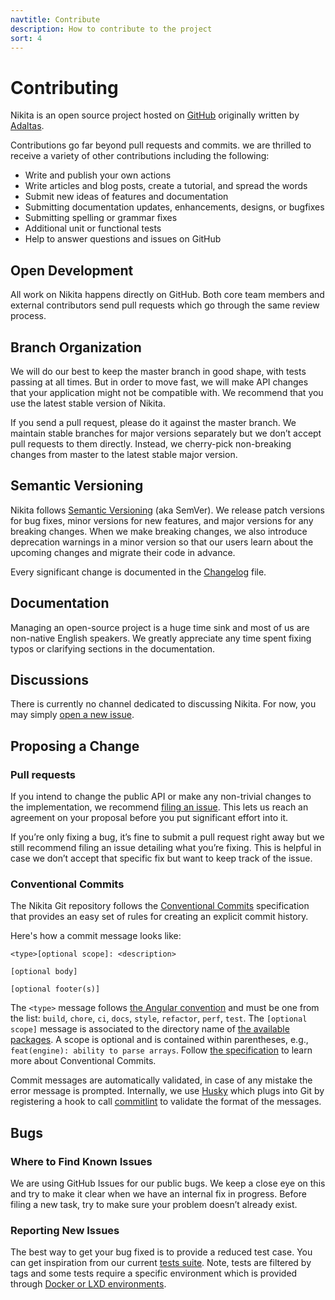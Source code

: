 ```yaml
---
navtitle: Contribute
description: How to contribute to the project
sort: 4
---
```


# Contributing

Nikita is an open source project hosted on [GitHub](https://github.com/adaltas/node-nikita) originally written by [Adaltas](https://www.adaltas.com).

Contributions go far beyond pull requests and commits. we are thrilled to receive a variety of other contributions including the following:

- Write and publish your own actions
- Write articles and blog posts, create a tutorial, and spread the words
- Submit new ideas of features and documentation
- Submitting documentation updates, enhancements, designs, or bugfixes
- Submitting spelling or grammar fixes
- Additional unit or functional tests
- Help to answer questions and issues on GitHub

## Open Development

All work on Nikita happens directly on GitHub. Both core team members and external contributors send pull requests which go through the same review process.

## Branch Organization

We will do our best to keep the master branch in good shape, with tests passing at all times. But in order to move fast, we will make API changes that your application might not be compatible with. We recommend that you use the latest stable version of Nikita.

If you send a pull request, please do it against the master branch. We maintain stable branches for major versions separately but we don’t accept pull requests to them directly. Instead, we cherry-pick non-breaking changes from master to the latest stable major version.

## Semantic Versioning

Nikita follows [Semantic Versioning](https://semver.org/) (aka SemVer). We release patch versions for bug fixes, minor versions for new features, and major versions for any breaking changes. When we make breaking changes, we also introduce deprecation warnings in a minor version so that our users learn about the upcoming changes and migrate their code in advance.

Every significant change is documented in the [Changelog](/project/changelog/) file.

## Documentation

Managing an open-source project is a huge time sink and most of us are non-native English speakers. We greatly appreciate any time spent fixing typos or clarifying sections in the documentation.

## Discussions

There is currently no channel dedicated to discussing Nikita. For now, you may simply [open a new issue](https://github.com/adaltas/node-nikita/issues/new).

## Proposing a Change

### Pull requests

If you intend to change the public API or make any non-trivial changes to the implementation, we recommend [filing an issue](https://github.com/adaltas/node-nikita/issues/new). This lets us reach an agreement on your proposal before you put significant effort into it.

If you’re only fixing a bug, it’s fine to submit a pull request right away but we still recommend filing an issue detailing what you’re fixing. This is helpful in case we don’t accept that specific fix but want to keep track of the issue.

### Conventional Commits

The Nikita Git repository follows the [Conventional Commits](https://www.conventionalcommits.org) specification that provides an easy set of rules for creating an explicit commit history.

Here's how a commit message looks like:

```text
<type>[optional scope]: <description>

[optional body]

[optional footer(s)]
```

The `<type>` message follows [the Angular convention](https://github.com/angular/angular/blob/master/CONTRIBUTING.md#commit) and must be one from the list: `build`, `chore`, `ci`, `docs`, `style`, `refactor`, `perf`, `test`. The `[optional scope]` message is associated to the directory name of [the available packages](https://github.com/adaltas/node-nikita/tree/master/packages). A scope is optional and is contained within parentheses, e.g., `feat(engine): ability to parse arrays`. Follow [the specification](https://www.conventionalcommits.org) to learn more about Conventional Commits.

Commit messages are automatically validated, in case of any mistake the error message is prompted. Internally, we use [Husky](https://typicode.github.io/husky/) which plugs into Git by registering a hook to call [commitlint](https://commitlint.js.org/) to validate the format of the messages.

## Bugs

### Where to Find Known Issues

We are using GitHub Issues for our public bugs. We keep a close eye on this and try to make it clear when we have an internal fix in progress. Before filing a new task, try to make sure your problem doesn’t already exist.

### Reporting New Issues

The best way to get your bug fixed is to provide a reduced test case. You can get inspiration from our current [tests suite](https://github.com/adaltas/node-nikita/tree/master/packages/core/test). Note, tests are filtered by tags and some tests require a specific environment which is provided through [Docker or LXD environments](https://github.com/adaltas/node-nikita/tree/master/packages/tools/env).
